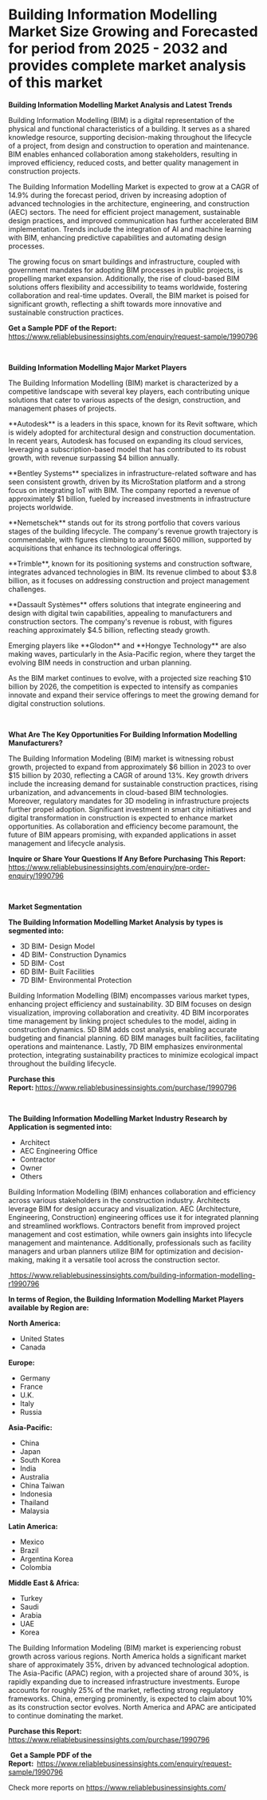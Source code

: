 <p><h1>Building Information Modelling Market Size Growing and Forecasted for period from 2025 - 2032 and provides complete market analysis of this market</h1></p><p><strong>Building Information Modelling Market Analysis and Latest Trends</strong></p>
<p><p>Building Information Modelling (BIM) is a digital representation of the physical and functional characteristics of a building. It serves as a shared knowledge resource, supporting decision-making throughout the lifecycle of a project, from design and construction to operation and maintenance. BIM enables enhanced collaboration among stakeholders, resulting in improved efficiency, reduced costs, and better quality management in construction projects.</p><p>The Building Information Modelling Market is expected to grow at a CAGR of 14.9% during the forecast period, driven by increasing adoption of advanced technologies in the architecture, engineering, and construction (AEC) sectors. The need for efficient project management, sustainable design practices, and improved communication has further accelerated BIM implementation. Trends include the integration of AI and machine learning with BIM, enhancing predictive capabilities and automating design processes. </p><p>The growing focus on smart buildings and infrastructure, coupled with government mandates for adopting BIM processes in public projects, is propelling market expansion. Additionally, the rise of cloud-based BIM solutions offers flexibility and accessibility to teams worldwide, fostering collaboration and real-time updates. Overall, the BIM market is poised for significant growth, reflecting a shift towards more innovative and sustainable construction practices.</p></p>
<p><strong>Get a Sample PDF of the Report:&nbsp;</strong> <a href="https://www.reliablebusinessinsights.com/enquiry/request-sample/1990796?utm_campaign=3106&utm_medium=2&utm_source=Github&utm_content=ia&utm_term=08042025&utm_id=building-information-modelling">https://www.reliablebusinessinsights.com/enquiry/request-sample/1990796</a></p>
<p>&nbsp;</p>
<p><strong>Building Information Modelling Major Market Players</strong></p>
<p><p>The Building Information Modelling (BIM) market is characterized by a competitive landscape with several key players, each contributing unique solutions that cater to various aspects of the design, construction, and management phases of projects.</p><p>**Autodesk** is a leaders in this space, known for its Revit software, which is widely adopted for architectural design and construction documentation. In recent years, Autodesk has focused on expanding its cloud services, leveraging a subscription-based model that has contributed to its robust growth, with revenue surpassing $4 billion annually.</p><p>**Bentley Systems** specializes in infrastructure-related software and has seen consistent growth, driven by its MicroStation platform and a strong focus on integrating IoT with BIM. The company reported a revenue of approximately $1 billion, fueled by increased investments in infrastructure projects worldwide.</p><p>**Nemetschek** stands out for its strong portfolio that covers various stages of the building lifecycle. The company's revenue growth trajectory is commendable, with figures climbing to around $600 million, supported by acquisitions that enhance its technological offerings.</p><p>**Trimble**, known for its positioning systems and construction software, integrates advanced technologies in BIM. Its revenue climbed to about $3.8 billion, as it focuses on addressing construction and project management challenges.</p><p>**Dassault Systèmes** offers solutions that integrate engineering and design with digital twin capabilities, appealing to manufacturers and construction sectors. The company's revenue is robust, with figures reaching approximately $4.5 billion, reflecting steady growth.</p><p>Emerging players like **Glodon** and **Hongye Technology** are also making waves, particularly in the Asia-Pacific region, where they target the evolving BIM needs in construction and urban planning.</p><p>As the BIM market continues to evolve, with a projected size reaching $10 billion by 2026, the competition is expected to intensify as companies innovate and expand their service offerings to meet the growing demand for digital construction solutions.</p></p>
<p>&nbsp;</p>
<p><strong>What Are The Key Opportunities For Building Information Modelling Manufacturers?</strong></p>
<p><p>The Building Information Modeling (BIM) market is witnessing robust growth, projected to expand from approximately $6 billion in 2023 to over $15 billion by 2030, reflecting a CAGR of around 13%. Key growth drivers include the increasing demand for sustainable construction practices, rising urbanization, and advancements in cloud-based BIM technologies. Moreover, regulatory mandates for 3D modeling in infrastructure projects further propel adoption. Significant investment in smart city initiatives and digital transformation in construction is expected to enhance market opportunities. As collaboration and efficiency become paramount, the future of BIM appears promising, with expanded applications in asset management and lifecycle analysis.</p></p>
<p><strong>Inquire or Share Your Questions If Any Before Purchasing This Report:</strong> <a href="https://www.reliablebusinessinsights.com/enquiry/pre-order-enquiry/1990796?utm_campaign=3106&utm_medium=2&utm_source=Github&utm_content=ia&utm_term=08042025&utm_id=building-information-modelling">https://www.reliablebusinessinsights.com/enquiry/pre-order-enquiry/1990796</a></p>
<p>&nbsp;</p>
<p><strong>Market Segmentation</strong></p>
<p><strong>The Building Information Modelling Market Analysis by types is segmented into:</strong></p>
<p><ul><li>3D BIM- Design Model</li><li>4D BIM- Construction Dynamics</li><li>5D BIM- Cost</li><li>6D BIM- Built Facilities</li><li>7D BIM- Environmental Protection</li></ul></p>
<p><p>Building Information Modelling (BIM) encompasses various market types, enhancing project efficiency and sustainability. 3D BIM focuses on design visualization, improving collaboration and creativity. 4D BIM incorporates time management by linking project schedules to the model, aiding in construction dynamics. 5D BIM adds cost analysis, enabling accurate budgeting and financial planning. 6D BIM manages built facilities, facilitating operations and maintenance. Lastly, 7D BIM emphasizes environmental protection, integrating sustainability practices to minimize ecological impact throughout the building lifecycle.</p></p>
<p><strong>Purchase this Report:&nbsp;</strong><a href="https://www.reliablebusinessinsights.com/purchase/1990796?utm_campaign=3106&utm_medium=2&utm_source=Github&utm_content=ia&utm_term=08042025&utm_id=building-information-modelling">https://www.reliablebusinessinsights.com/purchase/1990796</a></p>
<p>&nbsp;</p>
<p><strong>The Building Information Modelling Market Industry Research by Application is segmented into:</strong></p>
<p><ul><li>Architect</li><li>AEC Engineering Office</li><li>Contractor</li><li>Owner</li><li>Others</li></ul></p>
<p><p>Building Information Modelling (BIM) enhances collaboration and efficiency across various stakeholders in the construction industry. Architects leverage BIM for design accuracy and visualization. AEC (Architecture, Engineering, Construction) engineering offices use it for integrated planning and streamlined workflows. Contractors benefit from improved project management and cost estimation, while owners gain insights into lifecycle management and maintenance. Additionally, professionals such as facility managers and urban planners utilize BIM for optimization and decision-making, making it a versatile tool across the construction sector.</p></p>
<p><a href="https://www.reliablebusinessinsights.com/building-information-modelling-r1990796?utm_campaign=3106&utm_medium=2&utm_source=Github&utm_content=ia&utm_term=08042025&utm_id=building-information-modelling">&nbsp;https://www.reliablebusinessinsights.com/building-information-modelling-r1990796</a></p>
<p><strong>In terms of Region, the Building Information Modelling Market Players available by Region are:</strong></p>
<p>
    <p> <strong> North America: </strong>
        <ul>
            <li>United States</li>
            <li>Canada</li>
        </ul>
        </p> 
    <p> <strong> Europe: </strong>
        <ul>
            <li>Germany</li>
            <li>France</li>
            <li>U.K.</li>
            <li>Italy</li>
            <li>Russia</li>
        </ul>
        </p> 
    <p> <strong> Asia-Pacific: </strong>
        <ul>
            <li>China</li>
            <li>Japan</li>
            <li>South Korea</li>
            <li>India</li>
            <li>Australia</li>
            <li>China Taiwan</li>
            <li>Indonesia</li>
            <li>Thailand</li>
            <li>Malaysia</li>
        </ul>
        </p> 
    <p> <strong> Latin America: </strong>
        <ul>
            <li>Mexico</li>
            <li>Brazil</li>
            <li>Argentina Korea</li>
            <li>Colombia</li>
        </ul>
        </p> 
    <p> <strong> Middle East & Africa: </strong>
        <ul>
            <li>Turkey</li>
            <li>Saudi</li>
            <li>Arabia</li>
            <li>UAE</li>
            <li>Korea</li>
        </ul>
    </p>
    </p>
<p><p>The Building Information Modeling (BIM) market is experiencing robust growth across various regions. North America holds a significant market share of approximately 35%, driven by advanced technological adoption. The Asia-Pacific (APAC) region, with a projected share of around 30%, is rapidly expanding due to increased infrastructure investments. Europe accounts for roughly 25% of the market, reflecting strong regulatory frameworks. China, emerging prominently, is expected to claim about 10% as its construction sector evolves. North America and APAC are anticipated to continue dominating the market.</p></p>
<p><strong>Purchase this Report: </strong><a href="https://www.reliablebusinessinsights.com/purchase/1990796?utm_campaign=3106&utm_medium=2&utm_source=Github&utm_content=ia&utm_term=08042025&utm_id=building-information-modelling">https://www.reliablebusinessinsights.com/purchase/1990796</a></p>
<p>&nbsp;<strong>Get a Sample PDF of the Report:&nbsp;&nbsp;</strong><a href="https://www.reliablebusinessinsights.com/enquiry/request-sample/1990796?utm_campaign=3106&utm_medium=2&utm_source=Github&utm_content=ia&utm_term=08042025&utm_id=building-information-modelling">https://www.reliablebusinessinsights.com/enquiry/request-sample/1990796</a></p>
<p><strong></strong></p>
<p>Check more reports on <a href="https://www.reliablebusinessinsights.com/?utm_campaign=3106&utm_medium=2&utm_source=Github&utm_content=ia&utm_term=08042025&utm_id=building-information-modelling">https://www.reliablebusinessinsights.com/</a></p>